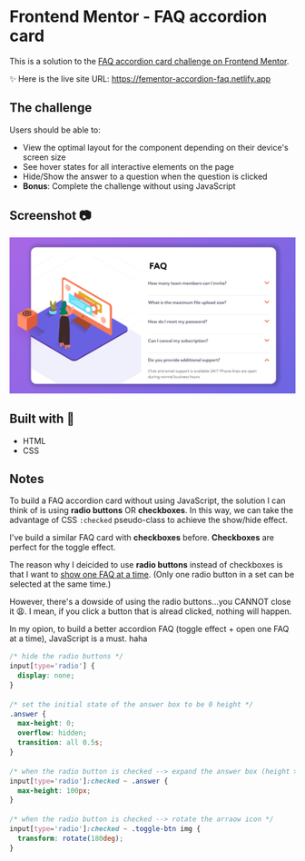 # Frontend Mentor - FAQ accordion card

This is a solution to the [FAQ accordion card challenge on Frontend Mentor](https://www.frontendmentor.io/challenges/faq-accordion-card-XlyjD0Oam).

✨ Here is the live site URL: https://fementor-accordion-faq.netlify.app

## The challenge
Users should be able to:

- View the optimal layout for the component depending on their device's screen size
- See hover states for all interactive elements on the page
- Hide/Show the answer to a question when the question is clicked
- **Bonus**: Complete the challenge without using JavaScript

## Screenshot 📷
![](./images/screenshot/FAQ.png)

## Built with 🔧
- HTML
- CSS

## Notes

To build a FAQ accordion card without using JavaScript, the solution I can think of is using **radio buttons** OR **checkboxes**. In this way, we can take the advantage of CSS `:checked` pseudo-class to achieve the show/hide effect.

I've build a similar FAQ card with **checkboxes** before. **Checkboxes** are perfect for the toggle effect. 

The reason why I deicided to use **radio buttons** instead of checkboxes is that I want to <ins>show one FAQ at a time</ins>. (Only one radio button in a set can be selected at the same time.)

However, there's a dowside of using the radio buttons...you CANNOT close it 😩. I mean, if you click a button that is alread clicked, nothing will happen. 

In my opion, to build a better accordion FAQ (toggle effect + open one FAQ at a time), JavaScript is a must. haha 


```css
/* hide the radio buttons */
input[type='radio'] {
  display: none;
}

/* set the initial state of the answer box to be 0 height */
.answer {
  max-height: 0;
  overflow: hidden;
  transition: all 0.5s;
}

/* when the radio button is checked --> expand the answer box (height > 0) */
input[type='radio']:checked ~ .answer {
  max-height: 100px;
}

/* when the radio button is checked --> rotate the arraow icon */
input[type='radio']:checked ~ .toggle-btn img {
  transform: rotate(180deg);
}
```
